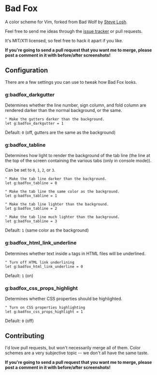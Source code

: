 Bad Fox
========

A color scheme for Vim, forked from Bad Wolf by [Steve Losh](http://stevelosh.com/).

Feel free to send me ideas through the [issue tracker][] or pull requests.

It's MIT/X11 licensed, so feel free to hack it apart if you like.

**If you're going to send a pull request that you want me to merge, please post
a comment in it with before/after screenshots!**

[issue tracker]: http://github.com/viccuad/badfox/issues

Configuration
-------------

There are a few settings you can use to tweak how Bad Fox looks.

### g:badfox\_darkgutter

Determines whether the line number, sign column, and fold column are rendered
darker than the normal background, or the same.

    " Make the gutters darker than the background.
    let g:badfox_darkgutter = 1

Default: `0` (off, gutters are the same as the background)

### g:badfox\_tabline

Determines how light to render the background of the tab line (the line at the
top of the screen containing the various tabs (only in console mode)).

Can be set to `0`, `1`, `2`, or `3`.

    " Make the tab line darker than the background.
    let g:badfox_tabline = 0

    " Make the tab line the same color as the background.
    let g:badfox_tabline = 1

    " Make the tab line lighter than the background.
    let g:badfox_tabline = 2

    " Make the tab line much lighter than the background.
    let g:badfox_tabline = 3

Default: `1` (same color as the background)

### g:badfox\_html\_link\_underline

Determines whether text inside `a` tags in HTML files will be underlined.

    " Turn off HTML link underlining
    let g:badfox_html_link_underline = 0

Default: `1` (on)

### g:badfox\_css\_props\_highlight

Determines whether CSS properties should be highlighted.

    " Turn on CSS properties highlighting
    let g:badfox_css_props_highlight = 1

Default: `0` (off)

Contributing
------------

I'd love pull requests, but won't necessarily merge all of them.  Color schemes
are a very subjective topic -- we don't all have the same taste.

**If you're going to send a pull request that you want me to merge, please post
a comment in it with before/after screenshots!**
